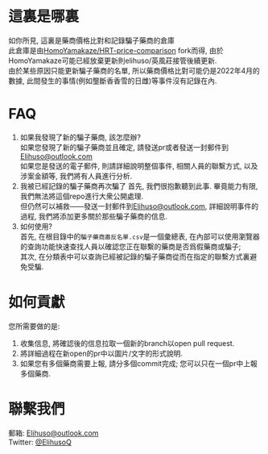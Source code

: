 
# 這裏是哪裏

如你所見, 這裏是藥商價格比對和記錄騙子藥商的倉庫  
此倉庫是由[HomoYamakaze/HRT-price-comparison](https://github.com/HomoYamakaze/HRT-price-comparison) fork而得, 由於HomoYamakaze可能已經放棄更新則elihuso/英風莊接管後續更新.  
由於某些原因只能更新騙子藥商的名單, 所以藥商價格比對可能仍是2022年4月的數據, 此間發生的事情(例如壟斷香香雪的日雌)等事件沒有記錄在內.  

# FAQ

1. 如果我發現了新的騙子藥商, 該怎麼辦?  
    如果您發現了新的騙子藥商並且確定, 請發送pr或者發送一封郵件到[Elihuso@outlook.com](mailto:Elihuso@outlook.com)  
    如果您是發送的電子郵件, 則請詳細說明整個事件, 相關人員的聯繫方式, 以及涉案金額等, 我們將有人員進行分析.  
2. 我被已經記錄的騙子藥商再次騙了
    首先, 我們很抱歉聽到此事. 畢竟能力有限, 我們無法將這個repo進行大衆公開處理.  
    但仍然可以補救——發送一封郵件到[Elihuso@outlook.com](mailto:Elihuso@outlook.com), 詳細說明事件的過程, 我們將添加更多關於那些騙子藥商的信息.  
3. 如何使用?  
    首先, 在根目錄中的`騙子藥商肅反名單.csv`是一個彙總表, 在內部可以使用瀏覽器的查詢功能快速查找人員以確認您正在聯繫的藥商是否爲假藥商或騙子;  
    其次, 在分類表中可以查詢已經被記錄的騙子藥商從而在指定的聯繫方式裏避免受騙.  

# 如何貢獻
您所需要做的是:  
1. 收集信息, 將確認後的信息拉取一個新的branch以open pull request.  
2. 將詳細過程在新open的pr中以圖片/文字的形式說明.  
3. 如果您有多個藥商需要上報, 請分多個commit完成; 您可以只在一個pr中上報多個藥商.

# 聯繫我們

郵箱: [Elihuso@outlook.com](mailto:Elihuso@outlook.com)  
Twitter: [@ElihusoQ](https://twitter.com/ElihusoQ)  
